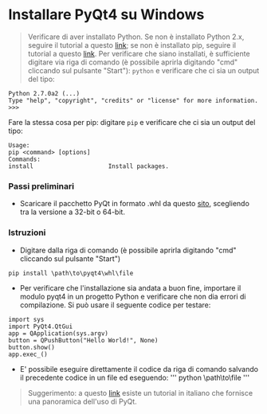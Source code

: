 # Installare PyQt4 su Windows

> Verificare di aver installato Python. Se non è installato Python 2.x, seguire il tutorial a questo [link](https://github.com/serenasensini/corsoPython2018/blob/master/Tutorial/Installare%20Python%20su%20Windows.md); se non è installato pip, seguire il tutorial a questo [link](https://github.com/serenasensini/corsoPython2018/blob/master/Tutorial/Installare%20pip%20su%20Windows.md). Per verificare che siano installati, è sufficiente digitare via riga di comando (è possibile aprirla digitando "cmd" cliccando sul pulsante "Start"):
``` python ```
e verificare che ci sia un output del tipo:
```
Python 2.7.0a2 (...)  
Type "help", "copyright", "credits" or "license" for more information.
>>>
```

Fare la stessa cosa per pip: digitare
``` pip ```
e verificare che ci sia un output del tipo:
```
Usage:         
pip <command> [options]         
Commands:                                                                                                                 
install                     Install packages.       
```
### Passi preliminari
- Scaricare il pacchetto PyQt in formato .whl da questo [sito](http://www.lfd.uci.edu/~gohlke/pythonlibs/#pyqt4), scegliendo tra la versione a 32-bit o 64-bit.

### Istruzioni
- Digitare dalla riga di comando (è possibile aprirla digitando "cmd" cliccando sul pulsante "Start")
```
pip install \path\to\pyqt4\whl\file
```

- Per verificare che l'installazione sia andata a buon fine, importare il modulo pyqt4 in un progetto Python e verificare che non dia errori di compilazione. Si può usare il seguente codice per testare:
```
import sys
import PyQt4.QtGui
app = QApplication(sys.argv)
button = QPushButton("Hello World!", None)
button.show()
app.exec_()
```

- E' possibile eseguire direttamente il codice da riga di comando salvando il precedente codice in un file ed eseguendo:
'''
python \path\to\file
'''


> Suggerimento: a questo [link](https://www.python.it/wiki/show/qttutorial/) esiste un tutorial in italiano che fornisce una panoramica dell'uso di PyQt.
